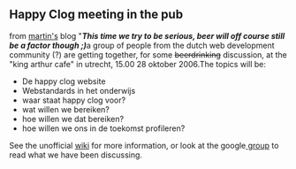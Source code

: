 <article><h2>Happy Clog meeting in the pub</h2>from <a title="martin reurings" href="http://pebble.windgazer.nl">martin's</a> blog "<strong><em>This time we try to be serious, beer will off course still be a factor though ;)</em></strong>a group of people from the dutch web development community (?) are getting together, for some <span style="text-decoration: line-through">beerdrinking</span> discussion, at the "king arthur cafe" in utrecht, 15.00 28 oktober 2006.The topics will be:<ul>	<li>De happy clog website</li>	<li>Webstandards in het onderwijs</li>	<li>waar staat happy clog voor?</li>	<li>wat willen we bereiken?</li>	<li>hoe willen we dat bereiken?</li>	<li>hoe willen we ons in de toekomst profileren?</li></ul>See the unofficial <a title="wiki" href="http://wiki.novemberborn.net/hc/Meeting+28+Oktober+2006">wiki</a> for more information, or look at the google<a title="happy clog discussion group" href="http://groups.google.com/group/Happy-Clog"> group</a> to read what we have been discussing.</article>